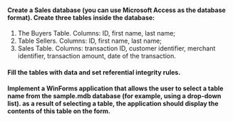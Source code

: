 #### Create a Sales database (you can use Microsoft Access as the database format). Create three tables inside the database:
1. The Buyers Table. Columns: ID, first name, last name;
2. Table Sellers. Columns: ID, first name, last name;
3. Sales Table. Columns: transaction ID, customer identifier, merchant identifier, transaction amount, date of the transaction.
#### Fill the tables with data and set referential integrity rules.
#### Implement a WinForms application that allows the user to select a table name from the sample.mdb database (for example, using a drop-down list). as a result of selecting a table, the application should display the contents of this table on the form.
